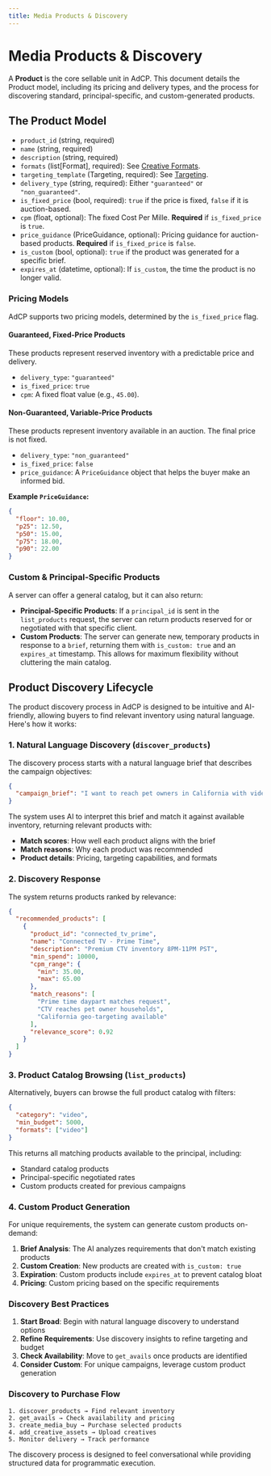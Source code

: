 ```yaml
---
title: Media Products & Discovery
---
```


# Media Products & Discovery

A **Product** is the core sellable unit in AdCP. This document details the Product model, including its pricing and delivery types, and the process for discovering standard, principal-specific, and custom-generated products.

## The Product Model

- `product_id` (string, required)
- `name` (string, required)
- `description` (string, required)
- `formats` (list[Format], required): See [Creative Formats](creative-formats.md).
- `targeting_template` (Targeting, required): See [Targeting](targeting.md).
- `delivery_type` (string, required): Either `"guaranteed"` or `"non_guaranteed"`.
- `is_fixed_price` (bool, required): `true` if the price is fixed, `false` if it is auction-based.
- `cpm` (float, optional): The fixed Cost Per Mille. **Required** if `is_fixed_price` is `true`.
- `price_guidance` (PriceGuidance, optional): Pricing guidance for auction-based products. **Required** if `is_fixed_price` is `false`.
- `is_custom` (bool, optional): `true` if the product was generated for a specific brief.
- `expires_at` (datetime, optional): If `is_custom`, the time the product is no longer valid.

### Pricing Models

AdCP supports two pricing models, determined by the `is_fixed_price` flag.

#### Guaranteed, Fixed-Price Products
These products represent reserved inventory with a predictable price and delivery.
- `delivery_type`: `"guaranteed"`
- `is_fixed_price`: `true`
- `cpm`: A fixed float value (e.g., `45.00`).

#### Non-Guaranteed, Variable-Price Products
These products represent inventory available in an auction. The final price is not fixed.
- `delivery_type`: `"non_guaranteed"`
- `is_fixed_price`: `false`
- `price_guidance`: A `PriceGuidance` object that helps the buyer make an informed bid.

**Example `PriceGuidance`:**
```json
{
  "floor": 10.00,
  "p25": 12.50,
  "p50": 15.00,
  "p75": 18.00,
  "p90": 22.00
}
```

### Custom & Principal-Specific Products

A server can offer a general catalog, but it can also return:
- **Principal-Specific Products**: If a `principal_id` is sent in the `list_products` request, the server can return products reserved for or negotiated with that specific client.
- **Custom Products**: The server can generate new, temporary products in response to a `brief`, returning them with `is_custom: true` and an `expires_at` timestamp. This allows for maximum flexibility without cluttering the main catalog.

## Product Discovery Lifecycle

The product discovery process in AdCP is designed to be intuitive and AI-friendly, allowing buyers to find relevant inventory using natural language. Here's how it works:

### 1. Natural Language Discovery (`discover_products`)

The discovery process starts with a natural language brief that describes the campaign objectives:

```json
{
  "campaign_brief": "I want to reach pet owners in California with video ads during prime time"
}
```

The system uses AI to interpret this brief and match it against available inventory, returning relevant products with:
- **Match scores**: How well each product aligns with the brief
- **Match reasons**: Why each product was recommended
- **Product details**: Pricing, targeting capabilities, and formats

### 2. Discovery Response

The system returns products ranked by relevance:

```json
{
  "recommended_products": [
    {
      "product_id": "connected_tv_prime",
      "name": "Connected TV - Prime Time",
      "description": "Premium CTV inventory 8PM-11PM PST",
      "min_spend": 10000,
      "cpm_range": {
        "min": 35.00,
        "max": 65.00
      },
      "match_reasons": [
        "Prime time daypart matches request",
        "CTV reaches pet owner households", 
        "California geo-targeting available"
      ],
      "relevance_score": 0.92
    }
  ]
}
```

### 3. Product Catalog Browsing (`list_products`)

Alternatively, buyers can browse the full product catalog with filters:

```json
{
  "category": "video",
  "min_budget": 5000,
  "formats": ["video"]
}
```

This returns all matching products available to the principal, including:
- Standard catalog products
- Principal-specific negotiated rates
- Custom products created for previous campaigns

### 4. Custom Product Generation

For unique requirements, the system can generate custom products on-demand:

1. **Brief Analysis**: The AI analyzes requirements that don't match existing products
2. **Custom Creation**: New products are created with `is_custom: true`
3. **Expiration**: Custom products include `expires_at` to prevent catalog bloat
4. **Pricing**: Custom pricing based on the specific requirements

### Discovery Best Practices

1. **Start Broad**: Begin with natural language discovery to understand options
2. **Refine Requirements**: Use discovery insights to refine targeting and budget
3. **Check Availability**: Move to `get_avails` once products are identified
4. **Consider Custom**: For unique campaigns, leverage custom product generation

### Discovery to Purchase Flow

```
1. discover_products → Find relevant inventory
2. get_avails → Check availability and pricing
3. create_media_buy → Purchase selected products
4. add_creative_assets → Upload creatives
5. Monitor delivery → Track performance
```

The discovery process is designed to feel conversational while providing structured data for programmatic execution.
